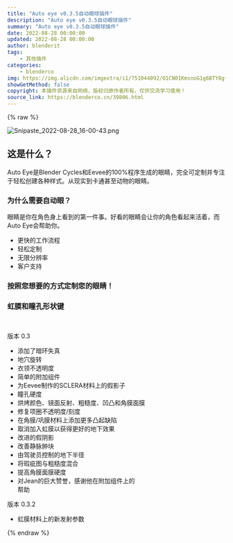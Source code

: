 ```yaml
---
title: "Auto eye v0.3.5自动眼球插件"
description: "Auto eye v0.3.5自动眼球插件"
summary: "Auto eye v0.3.5自动眼球插件"
date: 2022-08-28 00:00:00
updated: 2022-08-28 00:00:00
author: blenderit
tags: 
    - 其他插件
categories:
    - blenderco
img: https://img.alicdn.com/imgextra/i1/751044092/O1CN01KmsnoG1g6BTY8gf0R_!!751044092.png
showGetMethod: false
copyright: 本插件资源来自网络，版权归原作者所有，仅供交流学习使用！
source_link: https://blenderco.cn/39806.html
---
```


{% raw %}
<p><img class="aligncenter" src="https://img.alicdn.com/imgextra/i1/751044092/O1CN01KmsnoG1g6BTY8gf0R_!!751044092.png" alt="Snipaste_2022-08-28_16-00-43.png"></p><h2><strong>这是什么？</strong></h2><p>Auto Eye是Blender Cycles和Eevee的100%程序生成的眼睛，完全可定制并专注于轻松创建各种样式。从现实到卡通甚至动物的眼睛。</p><h3><strong>为什么需要自动眼？</strong></h3><p>眼睛是你在角色身上看到的第一件事。好看的眼睛会让你的角色看起来活着，而Auto Eye会帮助你。</p><ul>
<li>更快的工作流程</li>
<li>轻松定制</li>
<li>无限分辨率</li>
<li>客户支持</li>
</ul><h3>按照您想要的方式定制您的眼睛！</h3><h3>虹膜和瞳孔形状键</h3><p> </p><p>版本 0.3</p><ul>
<li>添加了暗环失真</li>
<li>地穴旋转</li>
<li>衣领不透明度</li>
<li>简单的附加组件</li>
<li>为Eevee制作的SCLERA材料上的假影子</li>
<li>瞳孔硬度</li>
<li>烘烤颜色、镜面反射、粗糙度、凹凸和角膜面膜</li>
<li>修复项圈不透明度/刻度</li>
<li>在角膜/巩膜材料上添加更多凸起缺陷</li>
<li>取消加入虹膜以获得更好的地下效果</li>
<li>改进的假阴影</li>
<li>改善静脉肿块</li>
<li>由驾驶员控制的地下半径</li>
<li>将瑕疵图与粗糙度混合</li>
<li>提高角膜面膜硬度</li>
<li>对Jean的巨大赞誉，感谢他在附加组件上的<br>
帮助</li>
</ul><p>版本 0.3.2</p><ul>
<li>虹膜材料上的新发射参数</li>
</ul>
<div style="display: none">blenderco</div>
{% endraw %}